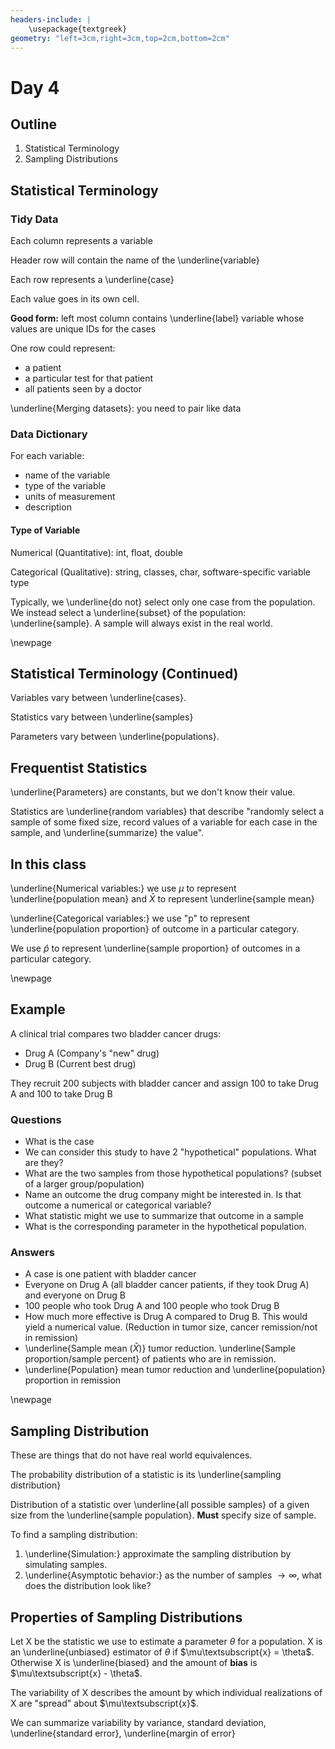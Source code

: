 ```yaml
---
headers-include: |
	\usepackage{textgreek}
geometry: "left=3cm,right=3cm,top=2cm,bottom=2cm"
---
```

# Day 4


## Outline

1. Statistical Terminology
2. Sampling Distributions

## Statistical Terminology

### Tidy Data

Each column represents a variable

Header row will contain the name of the \underline{variable}

Each row represents a \underline{case}

Each value goes in its own cell.

**Good form:** left most column contains \underline{label} variable whose values are unique IDs for the cases

One row could represent:

- a patient
- a particular test for that patient
- all patients seen by a doctor

\underline{Merging datasets}: you need to pair like data

### Data Dictionary

For each variable:

- name of the variable
- type of the variable
- units of measurement
- description

#### Type of Variable

Numerical (Quantitative): int, float, double

Categorical (Qualitative): string, classes, char, software-specific variable type


Typically, we \underline{do not} select only one case from the population. We instead select a \underline{subset} of the population: \underline{sample}. A sample will always exist in the real world.

\newpage

## Statistical Terminology (Continued)
Variables vary between \underline{cases}.

Statistics vary between \underline{samples}

Parameters vary between \underline{populations}. 

## Frequentist Statistics

\underline{Parameters} are constants, but we don't know their value.

Statistics are \underline{random variables} that describe "randomly select a sample of some fixed size, record values of a variable for each case in the sample, and \underline{summarize} the value".

## In this class

\underline{Numerical variables:} we use $\mu$ to represent \underline{population mean} and $\bar{X}$ to represent \underline{sample mean}

\underline{Categorical variables:} we use "p" to represent \underline{population proportion} of outcome in a particular category.

We use $\hat{p}$ to represent \underline{sample proportion} of outcomes in a particular category.

\newpage

## Example

A clinical trial compares two bladder cancer drugs:

- Drug A (Company's "new" drug)
- Drug B (Current best drug)

They recruit 200 subjects with bladder cancer and assign 100 to take Drug A and 100 to take Drug B

### Questions

- What is the case
- We can consider this study to have 2 "hypothetical" populations. What are they?
- What are the two samples from those hypothetical populations? (subset of a larger group/population)
- Name an outcome the drug company might be interested in. Is that outcome a numerical or categorical variable?
- What statistic might we use to summarize that outcome in a sample
- What is the corresponding parameter in the hypothetical population.

### Answers

- A case is one patient with bladder cancer
- Everyone on Drug A (all bladder cancer patients, if they took Drug A) and everyone on Drug B 
- 100 people who took Drug A and 100 people who took Drug B
- How much more effective is Drug A compared to Drug B. This would yield a numerical value. (Reduction in tumor size, cancer remission/not in remission)
- \underline{Sample mean ($\bar{X}$)} tumor reduction. \underline{Sample proportion/sample percent} of patients who are in remission.
- \underline{Population} mean tumor reduction and \underline{population} proportion in remission

\newpage

## Sampling Distribution

These are things that do not have real world equivalences.

The probability distribution of a statistic is its \underline{sampling distribution}

Distribution of a statistic over \underline{all possible samples} of a given size from the \underline{sample population}. **Must** specify size of sample.

To find a sampling distribution:

1. \underline{Simulation:} approximate the sampling distribution by simulating samples.
2. \underline{Asymptotic behavior:} as the number of samples $\rightarrow \infty$, what does the distribution look like?

## Properties of Sampling Distributions

Let X be the statistic we use to estimate a parameter $\theta$ for a population. X is an \underline{unbiased} estimator of $\theta$ if $\mu\textsubscript{x} = \theta$. Otherwise X is \underline{biased} and the amount of **bias** is $\mu\textsubscript{x} - \theta$.

The variability of X describes the amount by which individual realizations of X are "spread" about $\mu\textsubscript{x}$.

We can summarize variability by variance, standard deviation, \underline{standard error}, \underline{margin of error}
